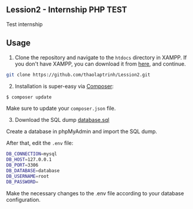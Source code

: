 ## Lession2 - Internship PHP TEST

Test internship

## Usage

1. Clone the repository and navigate to the `htdocs` directory in XAMPP.
   If you don't have XAMPP, you can download it from [here](https://www.apachefriends.org/), and continue.

```bash
git clone https://github.com/thaolaptrinh/Lession2.git
```

2. Installation is super-easy via [Composer](https://getcomposer.org/):

```bash
$ composer update
```

Make sure to update your `composer.json` file.

3. Download the SQL dump [database.sql](https://github.com/thaolaptrinh/Lession2/blob/test/database.sql)

Create a database in phpMyAdmin and import the SQL dump.

After that, edit the `.env` file:

```bash
DB_CONNECTION=mysql
DB_HOST=127.0.0.1
DB_PORT=3306
DB_DATABASE=database
DB_USERNAME=root
DB_PASSWORD=
```

Make the necessary changes to the .env file according to your database configuration.
